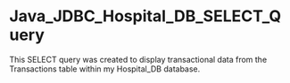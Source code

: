 # Java_JDBC_Hospital_DB_SELECT_Query
This SELECT query was created to display transactional data from the Transactions table within my Hospital_DB database. 
